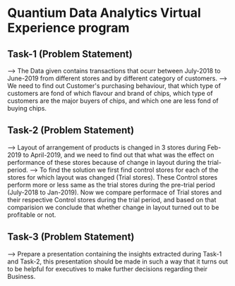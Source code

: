 # Quantium Data Analytics Virtual Experience program

## Task-1 (Problem Statement)
--> The Data given contains transactions that ocurr between July-2018 to June-2019 from different stores and by different category of customers.
--> We need to find out Customer's purchasing behaviour, that which type of customers are fond of which flavour and brand of chips, which type of customers are the major buyers
of chips, and which one are less fond of buying chips.

## Task-2 (Problem Statement)
--> Layout of arrangement of products is changed in 3 stores during Feb-2019 to April-2019, and we need to find out that what was the effect on performance of these stores because 
of change in layout during the trial-period.
--> To find the solution we first find control stores for each of the stores for which layout was changed (Trial stores). These Control stores perform more or less same as the
trial stores during the pre-trial period (July-2018 to Jan-2019). Now we compare performace of Trial stores and their respective Control stores during the trial period, and based 
on that comparision we conclude that whether change in layout turned out to be profitable or not.

## Task-3 (Problem Statement)
--> Prepare a presentation containing the insights extracted during Task-1 and Task-2, this presentation should be made in such a way that it turns out to be helpful for
executives to make further decisions regarding their Business.

